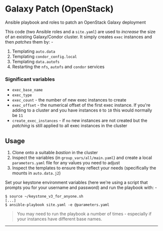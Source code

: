 # Galaxy Patch (OpenStack)

Ansible playbook and roles to patch an OpenStack Galaxy deployment

This code (two Ansible roles and a `site.yaml`) are used to *increase* the size
of an existing Galaxy/Condor cluster. It simply creates `exec` instances
and then *patches* them by: -

1.  Templating `auto.data`
2.  Templating `condor_config.local`
3.  Templating `data.autofs`
4.  Restarting the `nfs`, `autofs` and `condor` services

### Significant variables

-   `exec_base_name`
-   `exec_type`
-   `exec_count` - the number of new exec instances to create
-   `exec_offset` - the numerical offset of the first exec instance.
    If you're adding to a cluster and you have instances `0` to `10`
    this would normally be `11`
-   `create_exec_instances` - if `no` new instances are not created
    but the *patching* is still applied to all exec instances in the cluster

## Usage

1.  Clone onto a suitable *bastion* in the cluster
2.  Inspect the variables (in `group_vars/all/main.yaml`) and create
    a local `parameters.yaml` file for any values you need to adjust
3.  Inspect the templates to ensure they reflect your needs
    (specifically the mounts in `auto.data.j2`)

Set your keystone environment variables (here we're using a script that 
prompts you for your username and password) and run the playbook with: -
 
    $ source ~/keystone_v3_for_anyone.sh
    [...]
    $ ansible-playbook site.yaml -e @parameters.yaml

>   You may need to run the playbook a number of times - especially if your
    instances have different base names.

---
